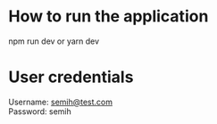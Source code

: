 # How to run the application

npm run dev
or
yarn dev

# User credentials

Username: semih@test.com <br />
Password: semih
